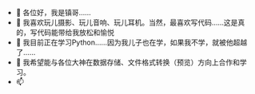 - 👋 各位好，我是镇哥……
- 👀 我喜欢玩儿摄影、玩儿音响、玩儿耳机。当然，最喜欢写代码……这是真的，写代码能带给我放松和愉悦
- 🌱 我目前正在学习Python……因为我儿子也在学，如果我不学，就被他超越了……
- 💞️ 我希望能与各位大神在数据存储、文件格式转换（预览）方向上合作和学习。
- 📫 
